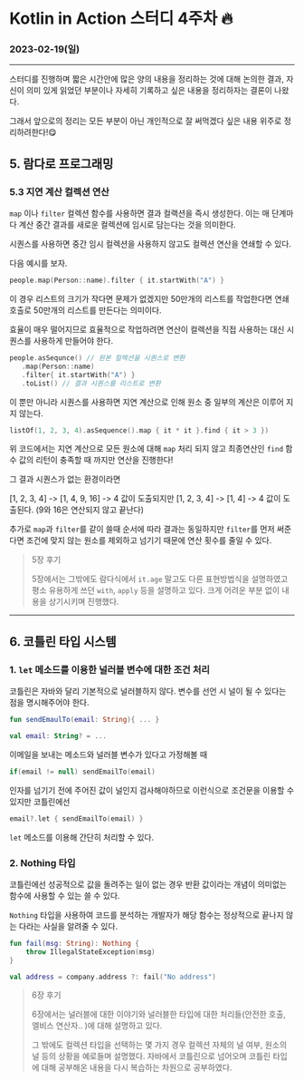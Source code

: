 # Kotlin in Action 스터디 4주차 🔥
### 2023-02-19(일)

---

스터디를 진행하며 짧은 시간안에 많은 양의 내용을 정리하는 것에 대해 논의한 결과, 자신이 의미 있게 읽었던 부분이나 자세히 기록하고 싶은 내용을 정리하자는 결론이 나왔다. 

그래서 앞으로의 정리는 모든 부분이 아닌 개인적으로 잘 써먹겠다 싶은 내용 위주로 정리하려한다!😋

## 5. 람다로 프로그래밍
### 5.3 지연 계산 컬렉션 연산
`map` 이나 `filter` 컬렉션 함수를 사용하면 결과 컬랙션을 즉시 생성한다. 이는 매 단계마다 계산 중간 결과를 새로운 컬렉션에 임시로 담는다는 것을 의미한다.

시퀀스를 사용하면 중간 임시 컬렉션을 사용하지 않고도 컬렉션 연산을 연쇄할 수 있다.

다음 예시를 보자.

```kotlin
people.map(Person::name).filter { it.startWith("A") }
```
이 경우 리스트의 크기가 작다면 문제가 없겠지만 50만개의 리스트를 작업한다면 연쇄 호출로 50만개의 리스트를 만든다는 의미이다.

효율이 매우 떨어지므로 효율적으로 작업하려면 연산이 컬렉션을 직접 사용하는 대신 시퀀스를 사용하게 만들어야 한다.

```kotlin
people.asSequnce() // 원본 컬렉션을 시퀀스로 변환
   .map(Person::name)
   .filter{ it.startWith("A") }
   .toList() // 결과 시퀀스를 리스트로 변환
```

이 뿐만 아니라 시퀀스를 사용하면 지연 계산으로 인해 원소 중 일부의 계산은 이루어 지지 않는다.

```kotlin
listOf(1, 2, 3, 4).asSequence().map { it * it }.find { it > 3 })
```

위 코드에서는 지연 계산으로 모든 원소에 대해 `map` 처리 되지 않고 최종연산인 `find` 함수 값의 리턴이 충족할 때 까지만 연산을 진행한다!

그 결과 시퀀스가 없는 환경이라면 

[1, 2, 3, 4] -> [1, 4, 9, 16] -> 4 값이 도출되지만
[1, 2, 3, 4] -> [1, 4] -> 4 값이 도출된다. (9와 16은 연산되지 않고 끝난다)

추가로 `map`과 `filter`를 같이 쓸때 순서에 따라 결과는 동일하지만 `filter`를 먼저 써준다면 조건에 맞지 않는 원소를 제외하고 넘기기 때문에 연산 횟수를 줄일 수 있다.

> 5장 후기
> 
>5장에서는 그밖에도 람다식에서 `it.age` 말고도 다른 표현방법식을 설명하였고 평소 유용하게 쓰던 `with`, `apply` 등을 설명하고 있다. 크게 어려운 부분 없이 내용을 상기시키며 진행했다.

---

## 6. 코틀린 타입 시스템

### 1. `let` 메소드를 이용한 널러블 변수에 대한 조건 처리

코틀린은 자바와 달리 기본적으로 널러블하지 않다. 변수를 선언 시 널이 될 수 있다는 점을 명시해주어야 한다.
 
```kotlin
fun sendEmaulTo(email: String){ ... }

val email: String? = ...
```

이메일을 보내는 메소드와 널러블 변수가 있다고 가정해볼 때

```kotlin
if(email != null) sendEmailTo(email)
```

인자를 넘기기 전에 주어진 값이 널인지 검사해야하므로 이런식으로 조건문을 이용할 수 있지만 코틀린에선

```kotlin
email?.let { sendEmailTo(email) }  
```

`let` 메소드를 이용해 간단히 처리할 수 있다.

### 2. Nothing 타입
코틀린에선 성공적으로 값을 돌려주는 일이 없는 경우 반환 값이라는 개념이 의미없는 함수에 사용할 수 있는 쓸 수 있다.

`Nothing` 타입을 사용하여 코드를 분석하는 개발자가 해당 함수는 정상적으로 끝나지 않는 다라는 사실을 알려줄 수 있다.
```kotlin
fun fail(msg: String): Nothing {
    throw IllegalStateException(msg)
}

val address = company.address ?: fail("No address")
```

> 6장 후기
> 
> 6장에서는 널러블에 대한 이야기와 널러블한 타입에 대한 처리들(안전한 호출, 엘비스 연산자.. )에 대해 설명하고 있다. 
> 
> 그 밖에도 컬렉션 타입을 선택하는 몇 가지 경우 컬렉션 자체의 널 여부, 원소의 널 등의 상황을 예로들며 설명했다. 자바에서 코틀린으로 넘어오며 코틀린 타입에 대해 공부해온 내용을 다시 복습하는 차원으로 공부하였다.